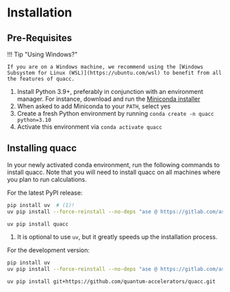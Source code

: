 # Installation

## Pre-Requisites

!!! Tip "Using Windows?"

    If you are on a Windows machine, we recommend using the [Windows Subsystem for Linux (WSL)](https://ubuntu.com/wsl) to benefit from all the features of quacc.

1. Install Python 3.9+, preferably in conjunction with an environment manager. For instance, download and run the [Miniconda installer](https://docs.conda.io/en/latest/miniconda.html)
2. When asked to add Miniconda to your `PATH`, select yes
3. Create a fresh Python environment by running `conda create -n quacc python=3.10`
4. Activate this environment via `conda activate quacc`

## Installing quacc

In your newly activated conda environment, run the following commands to install quacc. Note that you will need to install quacc on all machines where you plan to run calculations.

For the latest PyPI release:

```bash
pip install uv  # (1)!
uv pip install --force-reinstall --no-deps "ase @ https://gitlab.com/ase/ase/-/archive/master/ase-master.zip"

uv pip install quacc
```

1. It is optional to use `uv`, but it greatly speeds up the installation process.

For the development version:

```bash
pip install uv
uv pip install --force-reinstall --no-deps "ase @ https://gitlab.com/ase/ase/-/archive/master/ase-master.zip"

uv pip install git+https://github.com/quantum-accelerators/quacc.git
```
